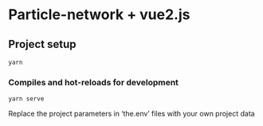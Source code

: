 # Particle-network + vue2.js

## Project setup

```
yarn
```

### Compiles and hot-reloads for development

```
yarn serve
```

Replace the project parameters in ‘the.env’ files with your own project data

